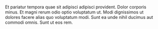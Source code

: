 Et pariatur tempora quae sit adipisci adipisci provident. Dolor corporis minus. Et magni rerum odio optio voluptatum ut. Modi dignissimos ut dolores facere alias quo voluptatum modi. Sunt ea unde nihil ducimus aut commodi omnis. Sunt ut eos rem.